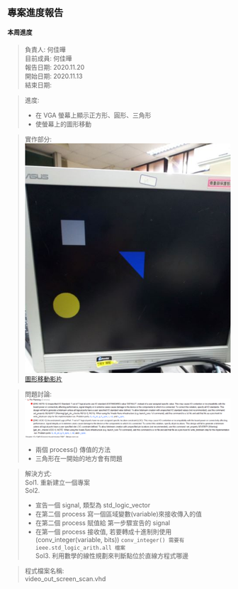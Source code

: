 ## 專案進度報告
#### 本周進度
> 負責人: 何佳曄 \
> 目前成員: 何佳曄 \
> 報告日期: 2020.11.20 \
> 開始日期: 2020.11.13 \
> 結束日期: 

> 進度:  
> * 在 VGA 螢幕上顯示正方形、圓形、三角形    
> * 使螢幕上的圖形移動  

> 實作部分:  
> ![顯示圖形](https://github.com/Sapphire1002/VHDL/blob/main/02%20video_out_graphics_move/1120_Video_out_%E5%9C%96%E5%BD%A2.jpg)  
> [圖形移動影片](https://drive.google.com/drive/u/0/folders/1zCOAHghn2EQNgktTB1c879EvORwhhlRP)  

> 問題討論:  
> ![Q1](https://github.com/Sapphire1002/VHDL/blob/main/02%20video_out_graphics_move/1120_video_out_que01.png)  
> * 兩個 process() 傳值的方法  
> * 三角形在一開始的地方會有問題

> 解決方式:  
> Sol1\. 重新建立一個專案   
> Sol2\.  
> + 宣告一個 signal, 類型為 std_logic_vector  
> + 在第二個 process 寫一個區域變數(variable)來接收傳入的值  
> + 在第二個 process 賦值給 第一步驟宣告的 signal  
> + 在第一個 process 接收值, 若要轉成十進制則使用(conv_integer(variable, bits)) `conv_integer() 需要有 ieee.std_logic_arith.all 檔案`  
> Sol3\. 利用數學的線性規劃來判斷點位於直線方程式哪邊

> 程式檔案名稱:  
> video_out_screen_scan.vhd  
